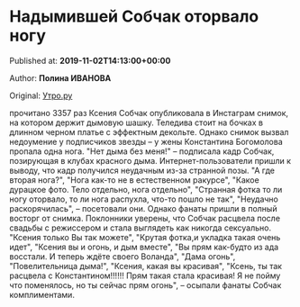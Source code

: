 
# Надымившей Собчак оторвало ногу

Published at: **2019-11-02T14:13:00+00:00**

Author: **Полина ИВАНОВА**

Original: [Утро.ру](https://utro.ru/showbiz/2019/11/02/1423132.shtml)

прочитано 3357 раз
Ксения Собчак опубликовала в Инстаграм снимок, на котором держит дымовую шашку. Теледива стоит на бочках в длинном черном платье с эффектным декольте. Однако снимок вызвал недоумение у подписчиков звезды – у жены Константина Богомолова пропала одна нога.
"Нет дыма без меня!" – подписала кадр Собчак, позирующая в клубах красного дыма. Интернет-пользователи пришли к выводу, что кадр получился неудачным из-за странной позы.
"А где вторая нога?", "Нога как-то не в естественном ракурсе", "Какое дурацкое фото. Тело отдельно, нога отдельно", "Странная фотка то ли ногу оторвало, то ли нога распухла, что-то пошло не так", "Неудачно раскорячилась", – посетовали они.
Однако фанаты пришли в полный восторг от снимка. Поклонники уверены, что Собчак расцвела после свадьбы с режиссером и стала выглядеть как никогда сексуально.
"Ксения только Вы так можете", "Крутая фотка,и укладка такая очень идет", "Ксения вы и огонь, и дым вместе", "Вы прям как-будто из ада восстали. И теперь ждёте своего Воланда", "Дама огонь", "Повелительница дыма!", "Ксения, какая вы красивая", "Ксень, ты так расцвела с Константином!!!!!! Прям такая стала красивая! Я не пойму что поменялось, но ты сейчас прям огонь", – осыпали фанаты Собчак комплиментами.
